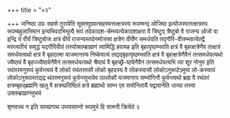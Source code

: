 +++
title = "०२"

+++
जनिष्ठा उग्रः सहसे तुरायेति सूक्तमुग्रवत्सहस्वत्तत्क्षत्रस्य रूपम्मन्द्र
ओजिष्ठ इत्योजस्वत्तत्क्षत्रस्य रूपम्बहुलाभिमान इत्यभिवदभिभूत्यै रूपं
तदेकादश-र्चम्भवत्येकादशाक्षरा वै त्रिष्टुप् त्रैष्टुबो वै राजन्य
ओजो वा इन्द्रि यं वीर्यं त्रिष्टुबोजः क्षत्रं वीर्यं राजन्यस्तदेनमोजसा
क्षत्रेण वीर्येण समर्धयति तद्गौरि-वीतम्भवत्येतद्वै मरुत्वतीयं
समृद्धं यद्गौरिवीतं तस्योक्तम्ब्राह्मणं त्वामिद्धि हवामह
इति बृहत्पृष्ठम्भवति क्षत्रं वै बृहत्क्षत्रेणैव तत्क्षत्रं
समर्धयत्यथो क्षत्रं वै बृहदात्मा याजमानस्य
निष्केवल्यं तद्यद्बृहत्पृष्ठम्भवति क्षत्रं वै
बृहत्क्षत्रेणैवैनं तत्समर्धयत्यथो ज्यैष्ठ्यं वै
बृहज्ज्यैष्ठ्येनैवैनं तत्समर्धयत्यथो श्रैष्ठ्यं वै
बृहच्छ्रै-ष्ठ्येनैवैनं तत्समर्धयत्यभि त्वा शूर नोनुम इति रथंतरमनुरूपं
कुर्वन्त्ययं वै लोको रथंतरमसौ लोको बृहदस्य वै लोकस्यासौ
लोकोऽनुरूपोऽमुष्य लो-कस्यायं लोकोऽनुरूपस्तद्यद्र
थंतरमनुरूपं कुर्वन्त्युभावेव तल्लोकौ यजमानाय सम्भोगिनौ कुर्वन्त्यथो
ब्रह्म वै रथंतरं क्षत्रम्बृहद्ब्रह्मणि खलु वै क्षत्रम्प्रतिष्ठितं
क्षत्रे ब्रह्माथो साम्न एव सयोनितायै यद्वावानेति धाय्या तस्या
उक्तम्ब्राह्मणमुभयं 

शृणवच्च न इति सामप्रगाथ उभयसाम्नो रूपमुभे हि सामनी क्रियेते २




 

